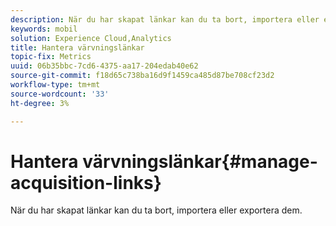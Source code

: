 ```yaml
---
description: När du har skapat länkar kan du ta bort, importera eller exportera dem.
keywords: mobil
solution: Experience Cloud,Analytics
title: Hantera värvningslänkar
topic-fix: Metrics
uuid: 06b35bbc-7cd6-4375-aa17-204edab40e62
source-git-commit: f18d65c738ba16d9f1459ca485d87be708cf23d2
workflow-type: tm+mt
source-wordcount: '33'
ht-degree: 3%

---
```



# Hantera värvningslänkar{#manage-acquisition-links}

När du har skapat länkar kan du ta bort, importera eller exportera dem.

